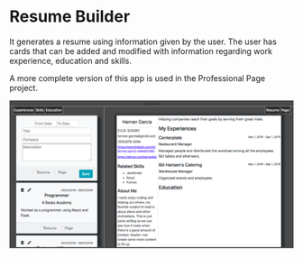 # Resume Builder

It generates a resume using information given by the user. The user has cards that can be added and modified with information regarding work experience, education and skills.

A more complete version of this app is used in the Professional Page project.

![](src/img/showResume.png)
